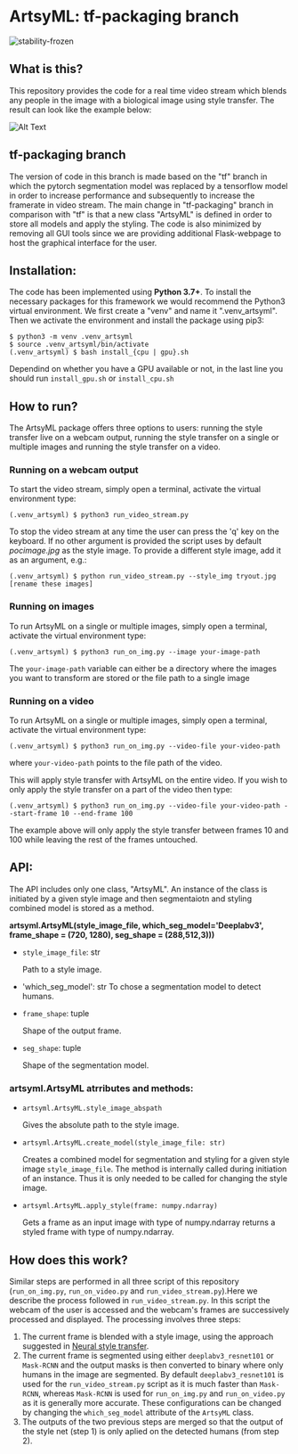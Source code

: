 # ArtsyML: tf-packaging branch

![stability-frozen](https://img.shields.io/badge/stability-locked-blue.svg)

## What is this?

This repository provides the code for a real time video stream which blends any people in the image with a biological image using style transfer. The result can look like the example below:

![Alt Text](https://github.com/HelmholtzAI-Consultants-Munich/ArtsyML/blob/remotes/origin/tf-packaging/demo.gif)


## tf-packaging branch

The version of code in this branch is made based on the "tf" branch in which the pytorch segmentation model was replaced by a tensorflow model in order to increase performance and subsequently to increase the framerate in video stream. The main change in "tf-packaging" branch in comparison with "tf" is that a new class "ArtsyML" is defined in order to store all models and apply the styling. The code is also minimized by removing all GUI tools since we are providing additional Flask-webpage to host the graphical interface for the user.

## Installation:

The code has been implemented using **Python 3.7+**. To install the necessary packages for this framework we would recommend the Python3 virtual environment. We first create a "venv" and name it ".venv_artsyml". Then we activate the environment and install the package using pip3:


```console
$ python3 -m venv .venv_artsyml
$ source .venv_artsyml/bin/activate
(.venv_artsyml) $ bash install_{cpu | gpu}.sh
```

Dependind on whether you have a GPU available or not, in the last line you should run ```install_gpu.sh``` or ```install_cpu.sh```

## How to run?

The ArtsyML package offers three options to users: running the style transfer live on a webcam output, running the style transfer on a single or multiple images and running the style transfer on a video. 

### Running on a webcam output
To start the video stream, simply open a terminal, activate the virtual environment type:

```console
(.venv_artsyml) $ python3 run_video_stream.py
```

To stop the video stream at any time the user can press the 'q' key on the keyboard. If no other argument is provided the script uses by default _pocimage.jpg_ as the style image. To provide a different style image, add it as an argument, e.g.:

```console
(.venv_artsyml) $ python run_video_stream.py --style_img tryout.jpg [rename these images]
```
### Running on images
To run ArtsyML on a single or multiple images,  simply open a terminal, activate the virtual environment type:

```console
(.venv_artsyml) $ python3 run_on_img.py --image your-image-path
```

The ```your-image-path``` variable can either be a directory where the images you want to transform are stored or the file path to a single image


### Running on a video
To run ArtsyML on a single or multiple images,  simply open a terminal, activate the virtual environment type:

```console
(.venv_artsyml) $ python3 run_on_img.py --video-file your-video-path
```
where ```your-video-path``` points to the file path of the video.

This will apply style transfer with ArtsyML on the entire video. If you wish to only apply the style transfer on a part of the video then type:
```console
(.venv_artsyml) $ python3 run_on_img.py --video-file your-video-path --start-frame 10 --end-frame 100
```
The example above will only apply the style transfer between frames 10 and 100 while leaving the rest of the frames untouched.

## API:
The API includes only one class, "ArtsyML". An instance of the class is initiated by a given style image and then segmentaiotn and styling combined model is stored as a method.

**artsyml.ArtsyML(style_image_file, which_seg_model='Deeplabv3', frame_shape = (720, 1280), seg_shape = (288,512,3)))**

* `style_image_file`: str

    Path to a style image.
    
* 'which_seg_model': str
    To chose a segmentation model to detect humans.

* `frame_shape`: tuple

    Shape of the output frame.

* `seg_shape`: tuple

    Shape of the segmentation model.

### artsyml.ArtsyML atrributes and methods:

* `artsyml.ArtsyML.style_image_abspath`

    Gives the absolute path to the style image.

* `artsyml.ArtsyML.create_model(style_image_file: str)`

    Creates a combined model for segmentation and styling for a given style image `style_image_file`. The method is internally called during initiation of an instance. Thus it is only needed to be called for changing the style image.

* `artsyml.ArtsyML.apply_style(frame: numpy.ndarray)`

    Gets a frame as an input image with type of numpy.ndarray returns a styled frame with type of numpy.ndarray.


## How does this work?

Similar steps are performed in all three script of this repository (```run_on_img.py```, ```run_on_video.py``` and ```run_video_stream.py```).Here we describe the process followed in ```run_video_stream.py```. In this script the webcam of the user is accessed and the webcam's frames are successively processed and displayed. The processing involves three steps:

1. The current frame is blended with a style image, using the approach suggested in [Neural style transfer](https://www.tensorflow.org/tutorials/generative/style_transfer).
2. The current frame is segmented using either ```deeplabv3_resnet101``` or ```Mask-RCNN``` and the output masks is then converted to binary where only humans in the image are segmented. By default ```deeplabv3_resnet101``` is used for the ```run_video_stream.py``` script as it is much faster than ```Mask-RCNN```, whereas ```Mask-RCNN``` is used for ```run_on_img.py``` and ```run_on_video.py``` as it is generally more accurate. These configurations can be changed by changing the ```which_seg_model``` attribute of the ```ArtsyML``` class.
3. The outputs of the two previous steps are merged so that the output of the style net (step 1) is only aplied on the detected humans (from step 2). 

